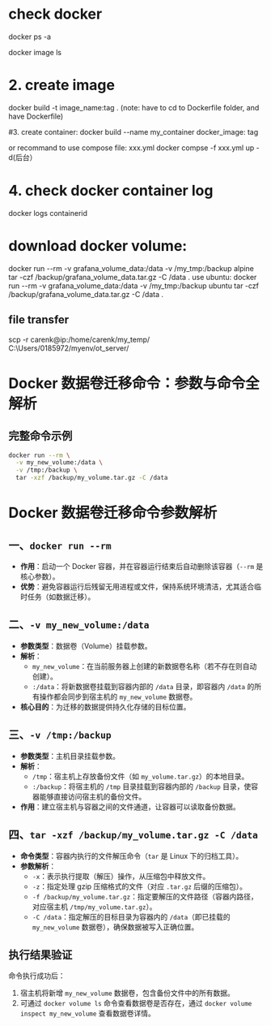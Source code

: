 # check docker
docker ps -a

docker image ls

# 2. create image 
docker build -t image_name:tag . (note: have to cd to Dockerfile folder, and have Dockerfile)

#3. create container:
docker build --name my_container docker_image: tag


or 
recommand to use compose file: xxx.yml
docker compse -f xxx.yml up -d(后台）


# 4. check docker container log
docker logs containerid


# download docker volume:
docker run --rm -v grafana_volume_data:/data -v /my_tmp:/backup alpine tar -czf /backup/grafana_volume_data.tar.gz -C /data .
use ubuntu:
docker run --rm -v grafana_volume_data:/data -v /my_tmp:/backup ubuntu tar -czf /backup/grafana_volume_data.tar.gz -C /data .

## file transfer
scp -r carenk@ip:/home/carenk/my_temp/  C:\Users/0185972/myenv/ot_server/

# Docker 数据卷迁移命令：参数与命令全解析

## 完整命令示例
```bash
docker run --rm \
  -v my_new_volume:/data \
  -v /tmp:/backup \
  tar -xzf /backup/my_volume.tar.gz -C /data
```

# Docker 数据卷迁移命令参数解析

## 一、`docker run --rm`
- **作用**：启动一个 Docker 容器，并在容器运行结束后自动删除该容器（`--rm` 是核心参数）。
- **优势**：避免容器运行后残留无用进程或文件，保持系统环境清洁，尤其适合临时任务（如数据迁移）。


## 二、`-v my_new_volume:/data`
- **参数类型**：数据卷（Volume）挂载参数。
- **解析**：
  - `my_new_volume`：在当前服务器上创建的新数据卷名称（若不存在则自动创建）。
  - `:/data`：将新数据卷挂载到容器内部的 `/data` 目录，即容器内 `/data` 的所有操作都会同步到宿主机的 `my_new_volume` 数据卷。
- **核心目的**：为迁移的数据提供持久化存储的目标位置。


## 三、`-v /tmp:/backup`
- **参数类型**：主机目录挂载参数。
- **解析**：
  - `/tmp`：宿主机上存放备份文件（如 `my_volume.tar.gz`）的本地目录。
  - `:/backup`：将宿主机的 `/tmp` 目录挂载到容器内部的 `/backup` 目录，使容器能够直接访问宿主机的备份文件。
- **作用**：建立宿主机与容器之间的文件通道，让容器可以读取备份数据。


## 四、`tar -xzf /backup/my_volume.tar.gz -C /data`
- **命令类型**：容器内执行的文件解压命令（`tar` 是 Linux 下的归档工具）。
- **参数解析**：
  - `-x`：表示执行提取（解压）操作，从压缩包中释放文件。
  - `-z`：指定处理 gzip 压缩格式的文件（对应 `.tar.gz` 后缀的压缩包）。
  - `-f /backup/my_volume.tar.gz`：指定要解压的文件路径（容器内路径，对应宿主机 `/tmp/my_volume.tar.gz`）。
  - `-C /data`：指定解压的目标目录为容器内的 `/data`（即已挂载的 `my_new_volume` 数据卷），确保数据被写入正确位置。


## 执行结果验证
命令执行成功后：
1. 宿主机将新增 `my_new_volume` 数据卷，包含备份文件中的所有数据。
2. 可通过 `docker volume ls` 命令查看数据卷是否存在，通过 `docker volume inspect my_new_volume` 查看数据卷详情。
